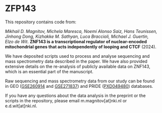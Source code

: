# ZFP143

This repository contains code from:

*Mikhail D. Magnitov, Michela Maresca, Noemí Alonso Saiz, Hans Teunissen, Jinhong Dong, Kizhakke M. Sathyan, Luca Braccioli, Michael J. Guertin, Elzo de Wit*. **ZNF143 is a transcriptional regulator of nuclear-encoded mitochondrial genes that acts independently of looping and CTCF** (2024).

We have deposited scripts used to process and analyse sequencing and mass spectrometry data described in the paper. We have also provided extensive details on the re-analysis of publicly available data on ZNF143, which is an essential part of the manuscript.

Raw sequencing and mass spectrometry data from our study can be found in GEO ([GSE260914](https://www.ncbi.nlm.nih.gov/geo/query/acc.cgi?acc=GSE260914) and [GSE271837](https://www.ncbi.nlm.nih.gov/geo/query/acc.cgi?acc=GSE271837)) and PRIDE ([PXD049480](https://www.ebi.ac.uk/pride/archive/projects/PXD049480)) databases.

If you have any questions about the data analysis in the preprint or the scripts in the repository, please email m.magnitov[at]nki.nl or e.d.wit[at]nki.nl.
